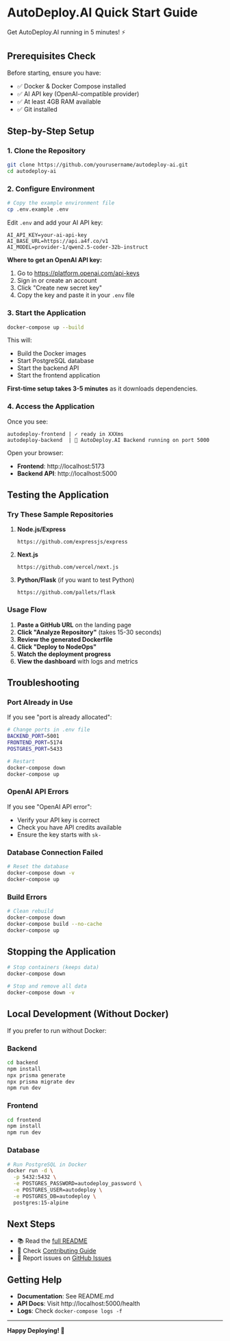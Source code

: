 # AutoDeploy.AI Quick Start Guide

Get AutoDeploy.AI running in 5 minutes! ⚡

## Prerequisites Check

Before starting, ensure you have:

- ✅ Docker & Docker Compose installed
- ✅ AI API key (OpenAI-compatible provider)
- ✅ At least 4GB RAM available
- ✅ Git installed

## Step-by-Step Setup

### 1. Clone the Repository

```bash
git clone https://github.com/yourusername/autodeploy-ai.git
cd autodeploy-ai
```

### 2. Configure Environment

```bash
# Copy the example environment file
cp .env.example .env
```

Edit `.env` and add your AI API key:

```env
AI_API_KEY=your-ai-api-key
AI_BASE_URL=https://api.a4f.co/v1
AI_MODEL=provider-1/qwen2.5-coder-32b-instruct
```

**Where to get an OpenAI API key:**
1. Go to https://platform.openai.com/api-keys
2. Sign in or create an account
3. Click "Create new secret key"
4. Copy the key and paste it in your `.env` file

### 3. Start the Application

```bash
docker-compose up --build
```

This will:
- Build the Docker images
- Start PostgreSQL database
- Start the backend API
- Start the frontend application

**First-time setup takes 3-5 minutes** as it downloads dependencies.

### 4. Access the Application

Once you see:
```
autodeploy-frontend | ✓ ready in XXXms
autodeploy-backend  | 🚀 AutoDeploy.AI Backend running on port 5000
```

Open your browser:
- **Frontend**: http://localhost:5173
- **Backend API**: http://localhost:5000

## Testing the Application

### Try These Sample Repositories

1. **Node.js/Express**
   ```
   https://github.com/expressjs/express
   ```

2. **Next.js**
   ```
   https://github.com/vercel/next.js
   ```

3. **Python/Flask** (if you want to test Python)
   ```
   https://github.com/pallets/flask
   ```

### Usage Flow

1. **Paste a GitHub URL** on the landing page
2. **Click "Analyze Repository"** (takes 15-30 seconds)
3. **Review the generated Dockerfile**
4. **Click "Deploy to NodeOps"**
5. **Watch the deployment progress**
6. **View the dashboard** with logs and metrics

## Troubleshooting

### Port Already in Use

If you see "port is already allocated":

```bash
# Change ports in .env file
BACKEND_PORT=5001
FRONTEND_PORT=5174
POSTGRES_PORT=5433

# Restart
docker-compose down
docker-compose up
```

### OpenAI API Errors

If you see "OpenAI API error":
- Verify your API key is correct
- Check you have API credits available
- Ensure the key starts with `sk-`

### Database Connection Failed

```bash
# Reset the database
docker-compose down -v
docker-compose up
```

### Build Errors

```bash
# Clean rebuild
docker-compose down
docker-compose build --no-cache
docker-compose up
```

## Stopping the Application

```bash
# Stop containers (keeps data)
docker-compose down

# Stop and remove all data
docker-compose down -v
```

## Local Development (Without Docker)

If you prefer to run without Docker:

### Backend

```bash
cd backend
npm install
npx prisma generate
npx prisma migrate dev
npm run dev
```

### Frontend

```bash
cd frontend
npm install
npm run dev
```

### Database

```bash
# Run PostgreSQL in Docker
docker run -d \
  -p 5432:5432 \
  -e POSTGRES_PASSWORD=autodeploy_password \
  -e POSTGRES_USER=autodeploy \
  -e POSTGRES_DB=autodeploy \
  postgres:15-alpine
```

## Next Steps

- 📚 Read the [full README](README.md)
- 🤝 Check [Contributing Guide](CONTRIBUTING.md)
- 🐛 Report issues on [GitHub Issues](https://github.com/yourusername/autodeploy-ai/issues)

## Getting Help

- **Documentation**: See README.md
- **API Docs**: Visit http://localhost:5000/health
- **Logs**: Check `docker-compose logs -f`

---

**Happy Deploying! 🚀**





